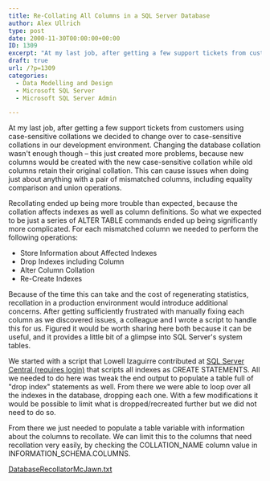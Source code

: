 ```yaml
---
title: Re-Collating All Columns in a SQL Server Database
author: Alex Ullrich
type: post
date: 2000-11-30T00:00:00+00:00
ID: 1309
excerpt: "At my last job, after getting a few support tickets from customers using case-sensitive collations we decided to change over to case-sensitive collations in our development environment.  Changing the database collation wasn't enough though - this just c&hellip;"
draft: true
url: /?p=1309
categories:
  - Data Modelling and Design
  - Microsoft SQL Server
  - Microsoft SQL Server Admin

---
```

At my last job, after getting a few support tickets from customers using case-sensitive collations we decided to change over to case-sensitive collations in our development environment. Changing the database collation wasn't enough though – this just created more problems, because new columns would be created with the new case-sensitive collation while old columns retain their original collation. This can cause issues when doing just about anything with a pair of mismatched columns, including equality comparison and union operations.

Recollating ended up being more trouble than expected, because the collation affects indexes as well as column definitions. So what we expected to be just a series of ALTER TABLE commands ended up being significantly more complicated. For each mismatched column we needed to perform the following operations:

  * Store Information about Affected Indexes
  * Drop Indexes including Column
  * Alter Column Collation
  * Re-Create Indexes

Because of the time this can take and the cost of regenerating statistics, recollation in a production environment would introduce additional concerns. After getting sufficiently frustrated with manually fixing each column as we discovered issues, a colleague and I wrote a script to handle this for us. Figured it would be worth sharing here both because it can be useful, and it provides a little bit of a glimpse into SQL Server's system tables.

We started with a script that Lowell Izaguirre contributed at [SQL Server Central (requires login)][1] that scripts all indexes as CREATE STATEMENTS. All we needed to do here was tweak the end output to populate a table full of "drop index" statements as well. From there we were able to loop over all the indexes in the database, dropping each one. With a few modifications it would be possible to limit what is dropped/recreated further but we did not need to do so.

From there we just needed to populate a table variable with information about the columns to recollate. We can limit this to the columns that need recollation very easily, by checking the COLLATION\_NAME column value in INFORMATION\_SCHEMA.COLUMNS.

[DatabaseRecollatorMcJawn.txt][2]

 [1]: http://www.sqlservercentral.com/scripts/Indexing/31652/
 [2]: /wp-content/uploads/blogs/All/recollating-all-columns/DatabaseRecollatorMcJawn.txt?mtime=1315590758